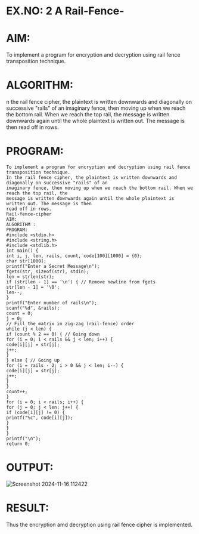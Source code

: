 # EX.NO: 2 A Rail-Fence-
# AIM:
To implement a program for encryption and decryption using rail fence transposition technique.
# ALGORITHM:
n the rail fence cipher, the plaintext is written downwards and diagonally on successive "rails" of an
imaginary fence, then moving up when we reach the bottom rail. When we reach the top rail, the
message is written downwards again until the whole plaintext is written out. The message is then
read off in rows.
# PROGRAM:
```
To implement a program for encryption and decryption using rail fence transposition technique.
In the rail fence cipher, the plaintext is written downwards and diagonally on successive "rails" of an
imaginary fence, then moving up when we reach the bottom rail. When we reach the top rail, the
message is written downwards again until the whole plaintext is written out. The message is then
read off in rows.
Rail-fence-cipher
AIM:
ALGORITHM :
PROGRAM:
#include <stdio.h>
#include <string.h>
#include <stdlib.h>
int main() {
int i, j, len, rails, count, code[100][1000] = {0};
char str[1000];
printf("Enter a Secret Message\n");
fgets(str, sizeof(str), stdin);
len = strlen(str);
if (str[len - 1] == '\n') { // Remove newline from fgets
str[len - 1] = '\0';
len--;
}
printf("Enter number of rails\n");
scanf("%d", &rails);
count = 0;
j = 0;
// Fill the matrix in zig-zag (rail-fence) order
while (j < len) {
if (count % 2 == 0) { // Going down
for (i = 0; i < rails && j < len; i++) {
code[i][j] = str[j];
j++;
}
} else { // Going up
for (i = rails - 2; i > 0 && j < len; i--) {
code[i][j] = str[j];
j++;
}
}
count++;
}
for (i = 0; i < rails; i++) {
for (j = 0; j < len; j++) {
if (code[i][j] != 0) {
printf("%c", code[i][j]);
}
}
}
printf("\n");
return 0;
```
# OUTPUT:
![Screenshot 2024-11-16 112422](https://github.com/user-attachments/assets/6ca59ae0-9bb9-4a9d-a11b-c7f29f97b480)
# RESULT:
Thus the encryption amd decryption using rail fence cipher is implemented.





